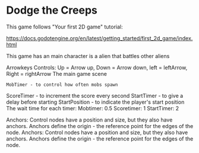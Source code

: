 # Dodge the Creeps

This game follows "Your first 2D game" tutorial:

https://docs.godotengine.org/en/latest/getting_started/first_2d_game/index.html

This game has an main character is a alien that battles other aliens

Arrowkeys Controls: Up = Arrow up, Down = Arrow down, left = leftArrow, Right = rightArrow
The main game scene

    MobTimer - to control how often mobs spawn
   ScoreTimer - to increment the score every second
    StartTimer - to give a delay before starting
   StartPosition - to indicate the player's start position
The wait time for each timer:
Mobtimer: 0.5
Scoretimer: 1
StartTimer: 2

Anchors: Control nodes have a position and size, but they also have anchors. Anchors define the origin - the reference point for the edges of the node.
Anchors: Control nodes have a position and size, but they also have anchors. Anchors define the origin - the reference point for the edges of the node.
